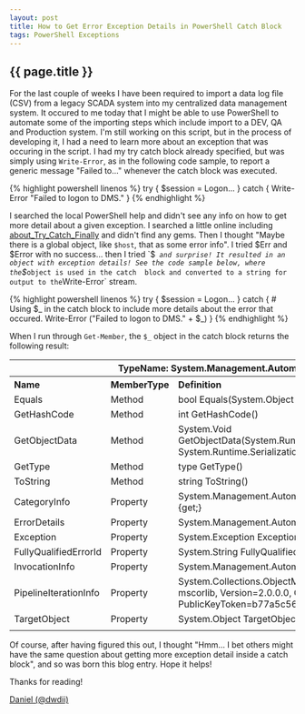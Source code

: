 ```yaml
---
layout: post
title: How to Get Error Exception Details in PowerShell Catch Block
tags: PowerShell Exceptions
---
```

{{ page.title }}
-------------------------------------------------
For the last couple of weeks I have been required to import a data log file (CSV) from a legacy SCADA system into my centralized 
data management system. It occured to me today that I might be able to use PowerShell to automate some of the importing steps 
which include import to a DEV, QA and Production system. I'm still working on this script, but in the process of developing it, I 
had a need to learn more about an exception that was occuring in the script. I had my try catch block already specified, but was simply 
using `Write-Error`, as in the following code sample, to report a generic message "Failed to..." whenever the catch block was executed.

{% highlight powershell linenos %}
try 
{ 
	$session = Logon... 
} 
catch 
{ 
	Write-Error "Failed to logon to DMS." 
} 
{% endhighlight %}

I searched the local PowerShell help and didn't see any info on how to get more detail about a given exception. I searched a little online 
including [about_Try_Catch_Finally](http://technet.microsoft.com/en-us/library/dd315350.aspx) and didn't find any gems. Then I thought 
"Maybe there is a global object, like `$host`, that as some error info". I tried $Err and $Error with no success... then I tried `$_` 
and surprise! It resulted in an object with exception details! See the code sample below, where the `$_` object is used in the catch 
block and converted to a string for output to the `Write-Error` stream.

{% highlight powershell linenos %}
try
{
    $session = Logon...
}
catch
{
    # Using $_ in the catch block to include more details about the error that occured.
    Write-Error ("Failed to logon to DMS." + $_)
}
{% endhighlight %}

When I run through `Get-Member`, the `$_` object in the catch block returns the following result:

<table class="PoshGetMember">
	<tr>
		<th colspan="3">TypeName: System.Management.Automation.ErrorRecord</th>
	</tr>
	<tr>
		<th align="left">Name</th>
		<th align="left">MemberType</th>
		<th align="left">Definition</th>
	</tr>
	<tr>
		<td>Equals</td>
		<td>Method</td>
		<td>bool Equals(System.Object obj)</td>
	</tr>
	<tr>
		<td>GetHashCode</td>
		<td>Method</td>
		<td>int GetHashCode()</td>
	</tr>
	<tr>
		<td>GetObjectData</td>
		<td>Method</td>
		<td>System.Void GetObjectData(System.Runtime.Serialization.SerializationInfo info, System.Runtime.Serialization.StreamingContext context)</td>
	</tr>
	<tr>
		<td>GetType</td>
		<td>Method</td>
		<td>type GetType()</td>
	</tr>
	<tr>
		<td>ToString</td>
		<td>Method</td>
		<td>string ToString()</td>
	</tr>
	<tr>
		<td>CategoryInfo</td>
		<td>Property</td>
		<td>System.Management.Automation.ErrorCategoryInfo CategoryInfo {get;}</td>
	</tr>
	<tr>
		<td>ErrorDetails</td>
		<td>Property</td>
		<td>System.Management.Automation.ErrorDetails ErrorDetails {get;set;}</td>
	</tr>
	<tr>
		<td>Exception</td>
		<td>Property</td>
		<td>System.Exception Exception {get;}</td>
	</tr>
	<tr>
		<td>FullyQualifiedErrorId</td>
		<td>Property</td>
		<td>System.String FullyQualifiedErrorId {get;}</td>
	</tr>
	<tr>
		<td>InvocationInfo</td>
		<td>Property</td>
		<td>System.Management.Automation.InvocationInfo InvocationInfo {get;}</td>
	</tr>
	<tr>
		<td>PipelineIterationInfo</td>
		<td>Property</td>
		<td>System.Collections.ObjectModel.ReadOnlyCollection'1[[System.Int32, mscorlib, 
										 Version=2.0.0.0, Culture=neutral, PublicKeyToken=b77a5c561934e089]] 
										 PipelineIterationInfo {get;}</td>
	</tr>
	<tr>
		<td>TargetObject</td>
		<td>Property</td>
		<td>System.Object TargetObject {get;}</td>
	</tr>
	<tr>
		<td></td>
		<td></td>
		<td></td>
	</tr>
</table>

Of course, after having figured this out, I thought "Hmm... I bet others might have the same question about 
getting more exception detail inside a catch block", and so was born this blog entry. Hope it helps!

Thanks for reading!

[Daniel (@dwdii)](http://twitter.com/dwdii)
